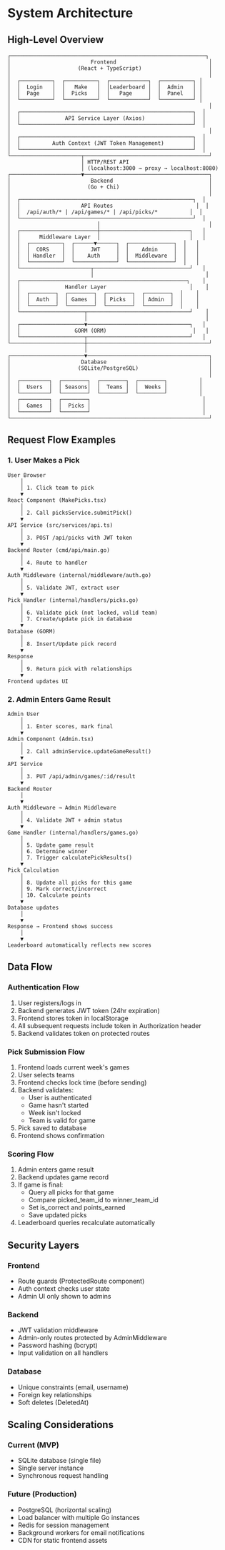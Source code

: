 # System Architecture

## High-Level Overview

```
┌─────────────────────────────────────────────────────────────┐
│                         Frontend                             │
│                     (React + TypeScript)                     │
│                                                              │
│  ┌──────────┐  ┌──────────┐  ┌────────────┐  ┌──────────┐ │
│  │  Login   │  │   Make   │  │Leaderboard │  │  Admin   │ │
│  │  Page    │  │  Picks   │  │   Page     │  │  Panel   │ │
│  └──────────┘  └──────────┘  └────────────┘  └──────────┘ │
│                                                              │
│  ┌──────────────────────────────────────────────────────┐  │
│  │              API Service Layer (Axios)               │  │
│  └──────────────────────────────────────────────────────┘  │
│                                                              │
│  ┌──────────────────────────────────────────────────────┐  │
│  │          Auth Context (JWT Token Management)         │  │
│  └──────────────────────────────────────────────────────┘  │
└──────────────────────┬───────────────────────────────────────┘
                       │ HTTP/REST API
                       │ (localhost:3000 → proxy → localhost:8080)
┌──────────────────────▼───────────────────────────────────────┐
│                         Backend                              │
│                        (Go + Chi)                            │
│                                                              │
│  ┌──────────────────────────────────────────────────────┐  │
│  │                   API Routes                          │  │
│  │  /api/auth/* | /api/games/* | /api/picks/*          │  │
│  └──────────────────────────────────────────────────────┘  │
│                           │                                  │
│  ┌────────────────────────┼────────────────────────────┐   │
│  │      Middleware Layer  │                            │   │
│  │  ┌──────────┐  ┌──────▼──────┐  ┌──────────────┐  │   │
│  │  │  CORS    │  │     JWT     │  │    Admin     │  │   │
│  │  │ Handler  │  │    Auth     │  │  Middleware  │  │   │
│  │  └──────────┘  └─────────────┘  └──────────────┘  │   │
│  └──────────────────────┬──────────────────────────────┘   │
│                         │                                   │
│  ┌────────────────────────────────────────────────────┐    │
│  │              Handler Layer                          │    │
│  │  ┌────────┐  ┌────────┐  ┌────────┐  ┌────────┐  │    │
│  │  │  Auth  │  │ Games  │  │ Picks  │  │ Admin  │  │    │
│  │  └────────┘  └────────┘  └────────┘  └────────┘  │    │
│  └────────────────────┬────────────────────────────────┘    │
│                       │                                     │
│  ┌────────────────────▼────────────────────────────────┐   │
│  │                 GORM (ORM)                           │   │
│  └────────────────────┬────────────────────────────────┘   │
└───────────────────────┼──────────────────────────────────────┘
                        │
┌───────────────────────▼──────────────────────────────────────┐
│                      Database                                │
│                     (SQLite/PostgreSQL)                      │
│                                                              │
│  ┌─────────┐  ┌────────┐  ┌────────┐  ┌────────┐          │
│  │  Users  │  │ Seasons│  │  Teams │  │  Weeks │          │
│  └─────────┘  └────────┘  └────────┘  └────────┘          │
│  ┌─────────┐  ┌────────┐                                   │
│  │  Games  │  │  Picks │                                   │
│  └─────────┘  └────────┘                                   │
└──────────────────────────────────────────────────────────────┘
```

## Request Flow Examples

### 1. User Makes a Pick

```
User Browser
    │
    │ 1. Click team to pick
    ▼
React Component (MakePicks.tsx)
    │
    │ 2. Call picksService.submitPick()
    ▼
API Service (src/services/api.ts)
    │
    │ 3. POST /api/picks with JWT token
    ▼
Backend Router (cmd/api/main.go)
    │
    │ 4. Route to handler
    ▼
Auth Middleware (internal/middleware/auth.go)
    │
    │ 5. Validate JWT, extract user
    ▼
Pick Handler (internal/handlers/picks.go)
    │
    │ 6. Validate pick (not locked, valid team)
    │ 7. Create/update pick in database
    ▼
Database (GORM)
    │
    │ 8. Insert/Update pick record
    ▼
Response
    │
    │ 9. Return pick with relationships
    ▼
Frontend updates UI
```

### 2. Admin Enters Game Result

```
Admin User
    │
    │ 1. Enter scores, mark final
    ▼
Admin Component (Admin.tsx)
    │
    │ 2. Call adminService.updateGameResult()
    ▼
API Service
    │
    │ 3. PUT /api/admin/games/:id/result
    ▼
Backend Router
    │
    ▼
Auth Middleware → Admin Middleware
    │
    │ 4. Validate JWT + admin status
    ▼
Game Handler (internal/handlers/games.go)
    │
    │ 5. Update game result
    │ 6. Determine winner
    │ 7. Trigger calculatePickResults()
    ▼
Pick Calculation
    │
    │ 8. Update all picks for this game
    │ 9. Mark correct/incorrect
    │ 10. Calculate points
    ▼
Database updates
    │
    ▼
Response → Frontend shows success
    │
    ▼
Leaderboard automatically reflects new scores
```

## Data Flow

### Authentication Flow
1. User registers/logs in
2. Backend generates JWT token (24hr expiration)
3. Frontend stores token in localStorage
4. All subsequent requests include token in Authorization header
5. Backend validates token on protected routes

### Pick Submission Flow
1. Frontend loads current week's games
2. User selects teams
3. Frontend checks lock time (before sending)
4. Backend validates:
   - User is authenticated
   - Game hasn't started
   - Week isn't locked
   - Team is valid for game
5. Pick saved to database
6. Frontend shows confirmation

### Scoring Flow
1. Admin enters game result
2. Backend updates game record
3. If game is final:
   - Query all picks for that game
   - Compare picked_team_id to winner_team_id
   - Set is_correct and points_earned
   - Save updated picks
4. Leaderboard queries recalculate automatically

## Security Layers

### Frontend
- Route guards (ProtectedRoute component)
- Auth context checks user state
- Admin UI only shown to admins

### Backend
- JWT validation middleware
- Admin-only routes protected by AdminMiddleware
- Password hashing (bcrypt)
- Input validation on all handlers

### Database
- Unique constraints (email, username)
- Foreign key relationships
- Soft deletes (DeletedAt)

## Scaling Considerations

### Current (MVP)
- SQLite database (single file)
- Single server instance
- Synchronous request handling

### Future (Production)
- PostgreSQL (horizontal scaling)
- Load balancer with multiple Go instances
- Redis for session management
- Background workers for email notifications
- CDN for static frontend assets
